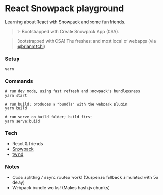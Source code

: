 # React Snowpack playground

Learning about React with Snowpack and some fun friends.

> ✨ Bootstrapped with Create Snowpack App (CSA).

> Bootstrapped with CSA! The freshest and most local of webapps (via [@brianmitchl](https://twitter.com/brianmitchl))

### Setup

```
yarn
```

### Commands

```
# run dev mode, using fast refresh and snowpack's bundlessness
yarn start

# run build; produces a "bundle" with the webpack plugin
yarn build

# run serve on build folder; build first
yarn serve:build
```

### Tech

* React & friends
* [Snowpack](https://www.snowpack.dev/)
* [twind](https://github.com/tw-in-js/twind)

### Notes

* Code splitting / async routes work! (Suspense fallback simulated with 5s delay)
* Webpack bundle works! (Makes hash.js chunks)